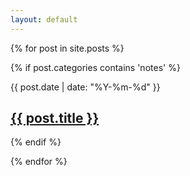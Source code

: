 ```yaml
---
layout: default
---
```

<div class="entries">
  {% for post in site.posts %}

  {% if post.categories contains 'notes' %}

  <article class="sc-row entry">
    <div class="sc sc-1">
      <p class="entry-date small">{{ post.date | date: "%Y-%m-%d" }}</p>
    </div>
    <div class="sc sc-5">
      <!--  {{ post.content | strip_html }} -->
      <h1 class="entry-title h2"><a href="{{ post.url }}">{{ post.title }}</a></h1>
    </div>
  </article>
  
  {% endif %}

  {% endfor %}
</div>
